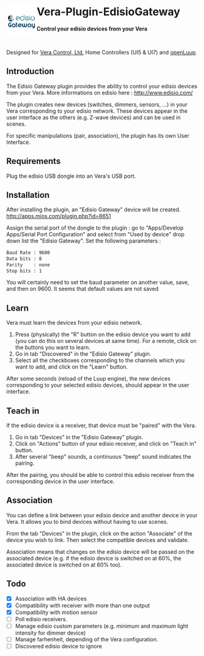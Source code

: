 # <img align="left" src="media/edisiogateway_logo.png"> Vera-Plugin-EdisioGateway

**Control your edisio devices from your Vera**

<br/>

Designed for [Vera Control, Ltd.](http://getvera.com) Home Controllers (UI5 & UI7) and [openLuup](https://github.com/akbooer/openLuup).


## Introduction

The Edisio Gateway plugin provides the ability to control your edisio devices from your Vera.
More informations on edisio here : http://www.edisio.com/

The plugin creates new devices (switches, dimmers, sensors, ...) in your Vera corresponding to your edisio network.
These devices appear in the user interface as the others (e.g. Z-wave devices) and can be used in scenes.

For specific manipulations (pair, association), the plugin has its own User Interface.


## Requirements

Plug the edisio USB dongle into an Vera's USB port.


## Installation

After installing the plugin, an "Edisio Gateway" device will be created.
http://apps.mios.com/plugin.php?id=8651

Assign the serial port of the dongle to the plugin : go to "Apps/Develop Apps/Serial Port Configuration" and select from "Used by device" drop down list the "Edisio Gateway".
Set the following parameters :

```
Baud Rate : 9600
Data bits : 8
Parity    : none
Stop bits : 1
```

You will certainly need to set the baud parameter on another value, save, and then on 9600. It seems that default values are not saved


## Learn

Vera must learn the devices from your edisio network.

1. Press (physically) the "R" button on the edisio device you want to add (you can do this on several devices at same time). For a remote, click on the buttons you want to learn.
1. Go in tab "Discovered" in the "Edisio Gateway" plugin.
1. Select all the checkboxes corresponding to the channels which you want to add, and click on the "Learn" button.


After some seconds (reload of the Luup engine), the new devices corresponding to your selected edisio devices, should appear in the user interface.


## Teach in

If the edisio device is a receiver, that device must be "paired" with the Vera.

1. Go in tab "Devices" in the "Edisio Gateway" plugin.
1. Click on "Actions" button of your edisio receiver, and click on "Teach in" button.
1. After several "beep" sounds, a continuous "beep" sound indicates the pairing.

After the pairing, you should be able to control this edisio receiver from the corresponding device in the user interface.


## Association

You can define a link between your edisio device and another device in your Vera. It allows you to bind devices without having to use scenes.

From the tab "Devices" in the plugin, click on the action "Associate" of the device you wish to link.
Then select the compatible devices and validate.

Association means that changes on the edisio device will be passed on the associated device (e.g. if the edisio device is switched on at 60%, the associated device is switched on at 60% too).


## Todo

- [X] Association with HA devices
- [X] Compatibility with receiver with more than one output
- [X] Compatibility with motion sensor
- [ ] Poll edisio receivers.
- [ ] Manage edisio custom parameters (e.g. minimum and maximum light intensity for dimmer device)
- [ ] Manage farhenheit, depending of the Vera configuration.
- [ ] Discovered edisio device to ignore
